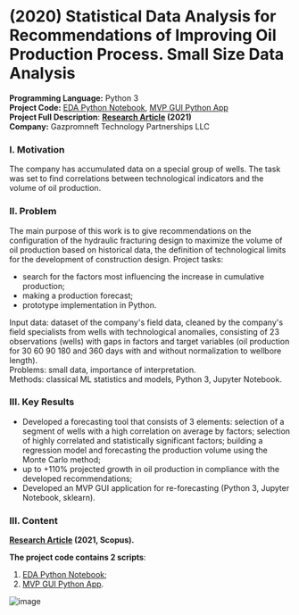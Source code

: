 # (2020) Statistical Data Analysis for Recommendations of Improving Oil Production Process. Small Size Data Analysis
**Programming Language:**  Python 3  
**Project Сode:** [EDA Python Notebook](https://github.com/ResearchMachine/commercial-project-small-oil-data-analysis/blob/main/%D0%9E%D1%81%D0%BD%D0%BE%D0%B2%D0%BD%D0%BE%D0%B9%20%D0%B1%D0%BB%D0%BE%D0%BA%D0%BD%D0%BE%D1%82.ipynb), [MVP GUI Python App](https://github.com/ResearchMachine/commercial-project-small-oil-data-analysis/blob/main/%D0%9F%D1%80%D0%B8%D0%BB%D0%BE%D0%B6%D0%B5%D0%BD%D0%B8%D0%B5%20%20%D0%B4%D0%BB%D1%8F%20%D0%B0%D0%BD%D0%B0%D0%BB%D0%B8%D0%B7%D0%B0%20%D0%BC%D0%B0%D0%BB%D1%8B%D1%85%20%D0%B2%D1%8B%D0%B1%D0%BE%D1%80%D0%BE%D0%BA/RUN.ipynb)  
**Project Full Description**: **[Research Article](https://drive.google.com/file/d/1VDWvMugO1Xi0vq9hw1JTXwHYWVGlFPih/view?usp=sharing) (2021)**  
**Company:**  Gazpromneft Technology Partnerships LLC  




### I. Motivation
The company has accumulated data on a special group of wells. The task was set to find correlations between technological indicators and the volume of oil production.

### II. Problem
The main purpose of this work is to give recommendations on the configuration of the hydraulic fracturing design to maximize the volume of oil production based on historical data, the definition of technological limits for the development of construction design.
Project tasks:
* search for the factors most influencing the increase in cumulative production;  
* making a production forecast;  
* prototype implementation in Python.

Input data: dataset of the company's field data, cleaned by the company's field specialists from wells with technological anomalies, consisting of 23 observations (wells) with gaps in factors and target variables (oil production for 30 60 90 180 and 360 days with and without normalization to wellbore length).  
Problems: small data, importance of interpretation.  
Methods: classical ML statistics and models, Python 3, Jupyter Notebook.


### III. Key Results 
* Developed a forecasting tool that consists of 3 elements:
selection of a segment of wells with a high correlation on average by factors;
selection of highly correlated and statistically significant factors;
building a regression model and forecasting the production volume using the Monte Carlo method;  
* up to +110% projected growth in oil production in compliance with the developed recommendations;  
* Developed an MVP GUI application for re-forecasting (Python 3, Jupyter Notebook, sklearn).  

  

### III. Content  
**[Research Article](https://drive.google.com/file/d/1VDWvMugO1Xi0vq9hw1JTXwHYWVGlFPih/view?usp=sharing) (2021, Scopus).**

**The project code contains 2 scripts**:
1. [EDA Python Notebook](https://github.com/ResearchMachine/commercial-project-small-oil-data-analysis/blob/main/%D0%9E%D1%81%D0%BD%D0%BE%D0%B2%D0%BD%D0%BE%D0%B9%20%D0%B1%D0%BB%D0%BE%D0%BA%D0%BD%D0%BE%D1%82.ipynb);  
2. [MVP GUI Python App](https://github.com/ResearchMachine/commercial-project-small-oil-data-analysis/blob/main/%D0%9F%D1%80%D0%B8%D0%BB%D0%BE%D0%B6%D0%B5%D0%BD%D0%B8%D0%B5%20%20%D0%B4%D0%BB%D1%8F%20%D0%B0%D0%BD%D0%B0%D0%BB%D0%B8%D0%B7%D0%B0%20%D0%BC%D0%B0%D0%BB%D1%8B%D1%85%20%D0%B2%D1%8B%D0%B1%D0%BE%D1%80%D0%BE%D0%BA/RUN.ipynb).

![image](https://github.com/ResearchMachine/commercial-project-small-oil-data-analysis/assets/70639823/bca2cecb-58bd-4e96-a371-a6ed7dfd07fb)

